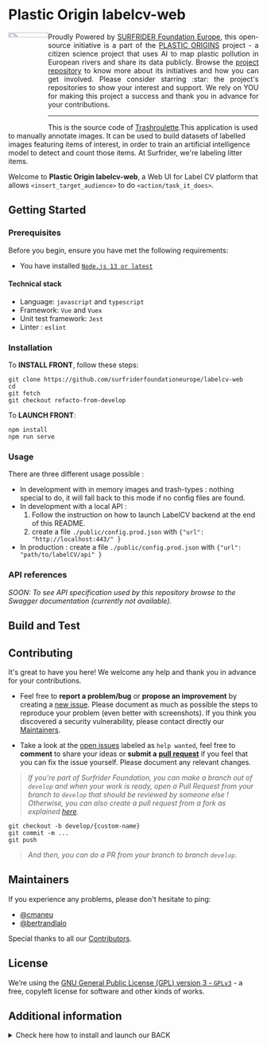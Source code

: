 <h1 align="left">Plastic Origin labelcv-web</h1>

<a href="https://www.plasticorigins.eu/"><img width="80px" src="https://github.com/surfriderfoundationeurope/The-Plastic-Origins-Project/blob/master/assets/PlasticOrigins_logo.png" width="5%" height="5%" align="left" hspace="0" vspace="0"></a>

  <p align="justify">Proudly Powered by <a href="https://surfrider.eu/">SURFRIDER Foundation Europe</a>, this open-source initiative is a part of the <a href="https://www.plasticorigins.eu/">PLASTIC ORIGINS</a> project - a citizen science project that uses AI to map plastic pollution in European rivers and share its data publicly. Browse the <a href="https://github.com/surfriderfoundationeurope/The-Plastic-Origins-Project">project repository</a> to know more about its initiatives and how you can get involved. Please consider starring :star: the project's repositories to show your interest and support. We rely on YOU for making this project a success and thank you in advance for your contributions.</p>

_________________

<!--- OPTIONAL: You can add badges and shields to reflect the current status of the project, the licence it uses and if any dependencies it uses are up-to-date. Plus they look pretty cool! You can find a list of badges or design your own at https://shields.io/ --->

<!--- TODO: Give a short introduction of product. Let this section explain the objectives or the motivation behind this product. Add a line of information text about what the product does. Your introduction should be around 2 or 3 sentences.--->
This is the source code of [Trashroulette](https://www.trashroulette.com/#/).This application is used to manually annotate images.  It can be used to build datasets of labelled images featuring items of interest, in order to train an artificial intelligence model to detect and count those items. At Surfrider, we're labeling litter items. 



<!--- These are just example (copied from current readme file): add, duplicate or remove as required --->
Welcome to **Plastic Origin labelcv-web**, a Web UI for Label CV platform that allows `<insert_target_audience>` to do `<action/task_it_does>`.

## **Getting Started**
<!--- TODO: Guide users through getting your code up and running on their own system.--->

### **Prerequisites**

Before you begin, ensure you have met the following requirements:
<!--- These are just example requirements. Add, duplicate or remove as required --->
* You have installed [`Node.js 13 or latest`](https://nodejs.org/en/download/)



#### **Technical stack**
* Language: `javascript` and `typescript`
* Framework: `Vue` and `Vuex`
* Unit test framework: `Jest`
* Linter : `eslint`

### **Installation**

<!--- TODO: It's a code block illustrating how to install. Include any system-specific information needed for installation. If there are multiple versions which the user may interface with, an updating section would be useful. Add Dependencies subsection if there are unusual dependencies or dependencies that must be manually installed.--->

<!--- These are just example (copied from current readme file): add, duplicate or remove as required --->
To **INSTALL FRONT**, follow these steps:
 ```
git clone https://github.com/surfriderfoundationeurope/labelcv-web
cd
git fetch 
git checkout refacto-from-develop
```

To **LAUNCH FRONT**:
```
npm install 
npm run serve
```

### **Usage**
<!---TODO: It's a code block illustrating common usage that might cover basic choices that may affect usage (for instance, if JavaScript, cover promises/callbacks, ES6). If CLI importable, code block indicating both import functionality and usage (if CLI functionality exists, add CLI subsection).If relevant, point to a runnable file for the usage code.--->

<!--- These are just example: Add run commands and examples you think users will find useful  --->

There are three different usage possible : 
- In development with in memory images and trash-types : nothing special to do, it will fall back to this mode if no config files are found. 
- In development with a local API : 
  1. Follow the instruction on how to launch LabelCV backend at the end of this README. 
  2. create a file `./public/config.prod.json` with `{"url": "http://localhost:443/" }`
- In production : create a file `./public/config.prod.json` with `{"url": "path/to/labelCV/api" }`
 


<!--- If needed add here any Extra Sections (must have their own titles).Specifically, the Security section should be here if it wasn't important enough to be placed above.-->

### **API references**
<!---TODO: Describe exported functions and objects. Describe signatures, return types, callbacks, and events. Cover types covered where not obvious. Describe caveats. If using an external API generator (like go-doc, js-doc, or so on), point to an external API.md file. This can be the only item in the section, if present.--->

<!--- If an external API file is work in progress and/or you are planning to host API specification in the Swagger documentation, you can use the text below as exaple: add, duplicate or remove as required -->
*SOON: To see API specification used by this repository browse to the Swagger documentation (currently not available).*

## **Build and Test**
<!---TODO: Describe and show how to build your code and run the tests.--->

## **Contributing**

It's great to have you here! We welcome any help and thank you in advance for your contributions.

* Feel free to **report a problem/bug** or **propose an improvement** by creating a [new issue](https://github.com/surfriderfoundationeurope/labelcv-web/issues). Please document as much as possible the steps to reproduce your problem (even better with screenshots). If you think you discovered a security vulnerability, please contact directly our [Maintainers](##Maintainers).

* Take a look at the [open issues](https://github.com/surfriderfoundationeurope/labelcv-web/issues) labeled as `help wanted`, feel free to **comment** to share your ideas or **submit a** [**pull request**](https://github.com/surfriderfoundationeurope/labelcv-web/pulls) if you feel that you can fix the issue yourself. Please document any relevant changes.

>*If you're part of Surfrider Foundation, you can make a branch out of `develop` and when your work is ready, open a Pull Request from your branch to `develop` that should be reviewed by someone else ! 
Otherwise, you can also create a pull request from a fork as explained [here](https://docs.github.com/en/github/collaborating-with-issues-and-pull-requests/creating-a-pull-request-from-a-fork).*
```
git checkout -b develop/{custom-name}
git commit -m ...
git push 
```

>*And then, you can do a PR from your branch to branch 
`develop`.*

## **Maintainers**

If you experience any problems, please don't hesitate to ping:
<!--- Need to check the full list of Maintainers and their GIThub contacts -->
* [@cmaneu](https://github.com/cmaneu)
* [@bertrandlalo](https://github.com/bertrandlalo)

Special thanks to all our [Contributors](https://github.com/orgs/surfriderfoundationeurope/people).

## **License**

We’re using the [GNU General Public License (GPL) version 3 - `GPLv3`](https://www.gnu.org/licenses/gpl-3.0.en.html) - a free, copyleft license for software and other kinds of works.

## **Additional information**

<details>
<summary>Check here how to install and launch our BACK</summary>

To **INSTALL BACK**:
Make sure you have a `Node` version between 12 and 13. You can use [`nvm`](https://github.com/nvm-sh/nvm) to manage the Node versions. 

```
git clone https://github.com/surfriderfoundationeurope/LabelCV
cd LabelCV
git fetch 
git checkout dev
cd api/labelcv-api
```
Create a .env file in `api/labelcv-api` and copy-paste 
(Fields with ***** are private and their content 
should be asked to Antoine or Christopher ) 
```
COSMOSDB_ENDPOINT=https://labelcvdemo.documents.azure.com:443
COSMOSDB_KEY=********
API_PORT=443
AZURE_STORAGE_SAS_KEY=********
AZURE_STORAGE_ACCOUNT=labelcvdevdemo
AZURE_STORAGE_CONTAINER_NAME=labelcvdemo1
COSMOSDB_EMULATOR_USED=true
AZURE_TEST_ENV=********
AZURE_ACCOUNT_NAME=storageplasticodev
AZURE_ACC_KEY=********
PG_IMG_TABLE=images_for_labelling
PG_TRASH_TABLE=campaign.trash_type
PG_LABEL_SCHEMA=label
PG_BOUNDINGBOX_TABLE=bounding_boxes
PG_DATABASE=plastico-dev
PG_USERNAME=writer_user@pgdb-plastico-dev
PG_PWD=********
PG_HOST=pgdb-plastico-dev.postgres.database.azure.com
```

To **LAUNCH BACK**:
```
cd api/labelcv-api
npm install 
npm run start:dev
```
You should get message `Client Postgres connected !`

</details>

